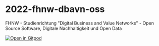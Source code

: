 # 2022-fhnw-dbavn-oss

FHNW - Studienrichtung "Digital Business and Value Networks" - Open Source Software, Digitale Nachhaltigkeit und Open Data

[![Open in Gitpod](https://gitpod.io/button/open-in-gitpod.svg)](https://gitpod.io/#https://github.com/open-co-de/2022-fhnw-dbavn-oss)
